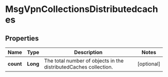
# MsgVpnCollectionsDistributedcaches

## Properties
Name | Type | Description | Notes
------------ | ------------- | ------------- | -------------
**count** | **Long** | The total number of objects in the distributedCaches collection. |  [optional]




